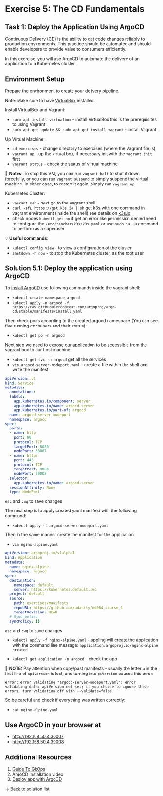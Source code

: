 # Exercise 5: The CD Fundamentals

## Task 1: Deploy the Application Using ArgoCD

Continuous Delivery (CD) is the ability to get code changes reliably to production environments. This practice should be automated and should enable developers to provide value to consumers efficiently.

In this exercise, you will use ArgoCD to automate the delivery of an application to a Kubernetes cluster.

## Environment Setup

Prepare the environment to create your delivery pipeline.

Note: Make sure to have [VirtualBox](https://www.virtualbox.org/wiki/Downloads) installed.

Install VirtualBox and Vagrant:

- `sudo apt install virtualbox` - install VirtualBox this is the prerequisites to using Vagrant
- `sudo apt-get update && sudo apt-get install vagrant` - install Vagrant

Up Virtual Machine:

- `cd exercises` - change directory to exercises (where the Vagrant file is)
- `vagrant up` - up the virtual box, if necessary init with the `vagrant init` first
- `vagrant status` - check the status of virtual machine

:pushpin: **Notes**: To stop this VM, you can run `vagrant halt` to shut it down forcefully, or you can run `vagrant suspend` to simply suspend the virtual machine. In either case, to restart it again, simply run `vagrant up`.

Kubernetes Cluster:

- `vagrant ssh` - next go to the vagrant shell
- `curl -sfL https://get.k3s.io | sh` get k3s with one command in vagrant environment (inside the shell) see details on [k3s.io](https://k3s.io/)
- check nodes `kubectl get no` if get an error like permission denied need to configure the `/etc/rancher/k3s/k3s.yaml` or use `sudo su` - a command to perform as a superuser.

:bulb: **Useful commands**:

- `kubectl config view` - to view a configuration of the cluster
- `shutdown -h now` - to stop the Kubernetes cluster, as the root user

## Solution 5.1: Deploy the application using ArgoCD

To [install ArgoCD](https://argoproj.github.io/argo-cd/getting_started/#1-install-argo-cd) use following commands inside the vagrant shell:

- `kubectl create namespace argocd`
- `kubectl apply -n argocd -f https://raw.githubusercontent.com/argoproj/argo-cd/stable/manifests/install.yaml`

Then check pods according to the created argocd namespace (You can see five running containers and their status):

- `kubectl get po -n argocd`

Next step we need to expose our application to be accessible from the vagrant box to our host machine.

- `kubectl get svc -n argocd` get all the services
- `vim argocd-server-nodeport.yaml` - create a file within the shell and write the manifest:

```yaml
apiVersion: v1
kind: Service
metadata:
  annotations:
  labels:
    app.kubernetes.io/component: server
    app.kubernetes.io/name: argocd-server
    app.kubernetes.io/part-of: argocd
  name: argocd-server-nodeport
  namespace: argocd
spec:
  ports:
  - name: http
    port: 80
    protocol: TCP
    targetPort: 8080
    nodePort: 30007
  - name: https
    port: 443
    protocol: TCP
    targetPort: 8080
    nodePort: 30008
  selector:
    app.kubernetes.io/name: argocd-server
  sessionAffinity: None
  type: NodePort
```

`esc` and `:wq` to save changes

The next step is to apply created yaml manifest with the following command:

- `kubectl apply -f argocd-server-nodeport.yaml` 

Then in the same manner create the manifest for the application

- `vim nginx-alpine.yaml`

```yaml
apiVersion: argoproj.io/v1alpha1
kind: Application
metadata:
  name: nginx-alpine
  namespace: argocd
spec:
  destination:
    namespace: default
    server: https://kubernetes.default.svc
  project: default
  source:
    path: exercises/manifests 
    repoURL: https://github.com/udacity/nd064_course_1 
    targetRevision: HEAD
  # Sync policy
  syncPolicy: {}
  ```

`esc` and `:wq` to save changes

- `kubectl apply -f nginx-alpine.yaml` - appling will create the application with the command line message: `application.argoproj.io/nginx-alpine created`

- `kubectl get application -n argocd` - check the app

:pushpin: **NOTE:** Pay attention when copy/past manifests - usually the letter `a` in the first line of `apiVersion` is lost, and turning into `piVersion` causes this error:

`error: error validating "argocd-server-nodeport.yaml": error validating data: apiVersion not set; if you choose to ignore these errors, turn validation off with --validate=false`

So be careful and check if everything was written correctly:

- `cat nginx-alpine.yaml`

## Use ArgoCD in your browser at

- <http://192.168.50.4.30007>
- <http://192.168.50.4.30008>

## Additional Resources

1. [Guide To GitOps](https://www.weave.works/technologies/gitops/)
2. [ArgoCD Installation video](https://www.youtube.com/watch?v=TJrSM31Jj_8)
3. [Deploy app with ArgoCD](https://www.youtube.com/watch?v=mYg-ULq9Rzg)

[-> Back to solution list](../solution_list.md)